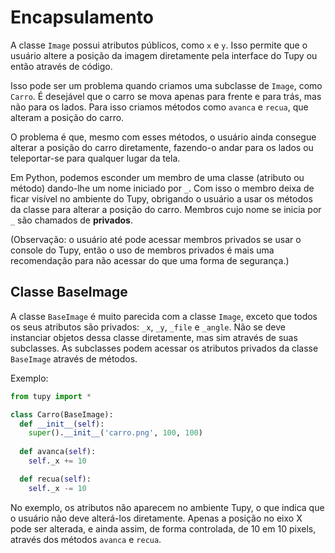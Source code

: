 # Encapsulamento

A classe `Image` possui atributos públicos, como `x` e `y`. Isso permite que o usuário altere a posição da imagem diretamente pela interface do Tupy ou então através de código.

Isso pode ser um problema quando criamos uma subclasse de `Image`, como `Carro`. É desejável que o carro se mova apenas para frente e para trás, mas não para os lados. Para isso criamos métodos como `avanca` e `recua`, que alteram a posição do carro.

O problema é que, mesmo com esses métodos, o usuário ainda consegue alterar a posição do carro diretamente, fazendo-o andar para os lados ou teleportar-se para qualquer lugar da tela.

Em Python, podemos esconder um membro de uma classe (atributo ou método) dando-lhe um nome iniciado por `_`. Com isso o membro deixa de ficar visível no ambiente do Tupy, obrigando o usuário a usar os métodos da classe para alterar a posição do carro. Membros cujo nome se inicia por `_` são chamados de **privados**.

(Observação: o usuário até pode acessar membros privados se usar o console do Tupy, então o uso de membros privados é mais uma recomendação para não acessar do que uma forma de segurança.)

## Classe BaseImage

A classe `BaseImage` é muito parecida com a classe `Image`, exceto que todos os seus atributos são privados: `_x`, `_y`, `_file` e `_angle`.  Não se deve instanciar objetos dessa classe diretamente, mas sim através de suas subclasses. As subclasses podem acessar os atributos privados da classe `BaseImage` através de métodos.

Exemplo:

```python
from tupy import *

class Carro(BaseImage):
  def __init__(self):
    super().__init__('carro.png', 100, 100)
    
  def avanca(self):
    self._x += 10

  def recua(self):
    self._x -= 10
```

No exemplo, os atributos não aparecem no ambiente Tupy, o que indica que o usuário não deve alterá-los diretamente. Apenas a posição no eixo X pode ser alterada, e ainda assim, de forma controlada, de 10 em 10 pixels, através dos métodos `avanca` e `recua`.


